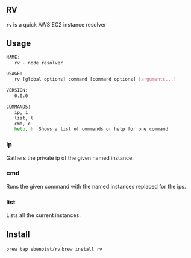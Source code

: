 RV
---

`rv` is a quick AWS EC2 instance resolver

## Usage
```BASH
NAME:
   rv - node resolver

USAGE:
   rv [global options] command [command options] [arguments...]

VERSION:
   0.0.0

COMMANDS:
   ip, i
   list, l
   cmd, c
   help, h  Shows a list of commands or help for one command
```

### ip
Gathers the private ip of the given named instance.

### cmd
Runs the given command with the named instances replaced for the ips.

### list
Lists all the current instances.

## Install
`brew tap ebenoist/rv`
`brew install rv`
